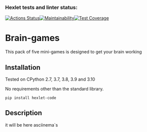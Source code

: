 ### Hexlet tests and linter status:
[![Actions Status](https://github.com/evg671ZXC/python-project-49/actions/workflows/hexlet-check.yml/badge.svg)](https://github.com/evg671ZXC/python-project-49/actions)[![Maintainability](https://api.codeclimate.com/v1/badges/5d6233e935c3dad8a66e/maintainability)](https://codeclimate.com/github/evg671ZXC/python-project-49/maintainability)[![Test Coverage](https://api.codeclimate.com/v1/badges/5d6233e935c3dad8a66e/test_coverage)](https://codeclimate.com/github/evg671ZXC/python-project-49/test_coverage)

<h1>Brain-games</h1>

This pack of five mini-games is designed to get your brain working
<h2>Installation</h2>
Tested on CPython 2.7, 3.7, 3.8, 3.9 and 3.10

No requirements other than the standard library.
```
pip install hexlet-code
```
<h2>Description</h2>

it will be here asciinema`s

